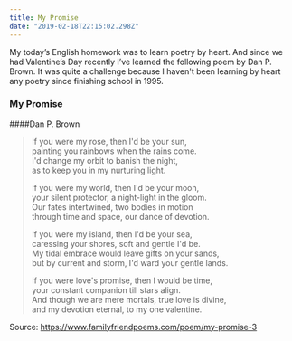 ```yaml
---
title: My Promise
date: "2019-02-18T22:15:02.298Z"
---
```


My today’s English homework was to learn poetry by heart.
And since we had Valentine’s Day recently I’ve learned the following poem by Dan P. Brown.
It was quite a challenge because I haven't been learning by heart any poetry since finishing school in 1995.


### My Promise
####Dan P. Brown

>If you were my rose, then I'd be your sun,<br>
>painting you rainbows when the rains come.<br>
>I'd change my orbit to banish the night,<br>
>as to keep you in my nurturing light.<br>
>
>If you were my world, then I'd be your moon,<br>
>your silent protector, a night-light in the gloom.<br>
>Our fates intertwined, two bodies in motion<br>
>through time and space, our dance of devotion.<br>
>
>If you were my island, then I'd be your sea,<br>
>caressing your shores, soft and gentle I'd be.<br>
>My tidal embrace would leave gifts on your sands,<br>
>but by current and storm, I'd ward your gentle lands.<br>
>
>If you were love's promise, then I would be time,<br>
>your constant companion till stars align.<br>
>And though we are mere mortals, true love is divine,<br>
>and my devotion eternal, to my one valentine.<br>

Source: https://www.familyfriendpoems.com/poem/my-promise-3

